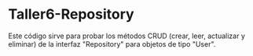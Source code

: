 # Taller6-Repository
Este código sirve para probar los métodos CRUD (crear, leer, actualizar y eliminar) de la interfaz "Repository" para objetos de tipo "User".
